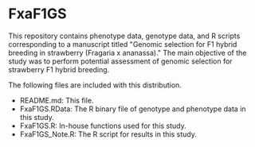   # FxaF1GS
This repository contains phenotype data, genotype data, and R scripts corresponding to a manuscript titled "Genomic selection for F1 hybrid breeding in strawberry (Fragaria x ananassa)."
The main objective of the study was to perform potential assessment of genomic selection for strawberry F1 hybrid breeding.

The following files are included with this distribution.

  - README.md:	This file.
  - FxaF1GS.RData: The R binary file of genotype and phenotype data in this study.
  - FxaF1GS.R:	In-house functions used for this study.
  - FxaF1GS_Note.R:	The R script for results in this study.

<!-- end list -->
